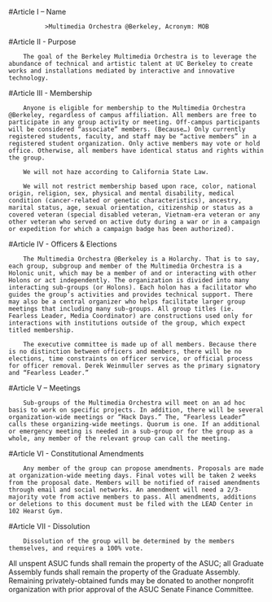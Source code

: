 #Article I – Name

              >Multimedia Orchestra @Berkeley, Acronym: MOB

#Article II - Purpose
                   	
        The goal of the Berkeley Multimedia Orchestra is to leverage the abundance of technical and artistic talent at UC Berkeley to create works and installations mediated by interactive and innovative technology.

#Article III - Membership

        Anyone is eligible for membership to the Multimedia Orchestra @Berkeley, regardless of campus affiliation. All members are free to participate in any group activity or meeting. Off-campus participants will be considered “associate” members. (Because…) Only currently registered students, faculty, and staff may be “active members” in a registered student organization. Only active members may vote or hold office. Otherwise, all members have identical status and rights within the group.

        We will not haze according to California State Law. 

        We will not restrict membership based upon race, color, national origin, religion, sex, physical and mental disability, medical condition (cancer-related or genetic characteristics), ancestry, marital status, age, sexual orientation, citizenship or status as a covered veteran (special disabled veteran, Vietnam-era veteran or any other veteran who served on active duty during a war or in a campaign or expedition for which a campaign badge has been authorized).

#Article IV - Officers & Elections

        The Multimedia Orchestra @Berkeley is a Holarchy. That is to say, each group, subgroup and member of the Multimedia Orchestra is a Holonic unit, which may be a member of and or interacting with other Holons or act independently. The organization is divided into many interacting sub-groups (or Holons). Each holon has a facilitator who guides the group’s activities and provides technical support. There may also be a central organizer who helps facilitate larger group meetings that including many sub-groups. All group titles (ie. Fearless Leader, Media Coordinator) are constructions used only for interactions with institutions outside of the group, which expect titled membership.

        The executive committee is made up of all members. Because there is no distinction between officers and members, there will be no elections, time constraints on officer service, or official process for officer removal. Derek Weinmuller serves as the primary signatory and “Fearless Leader.”

#Article V – Meetings

        Sub-groups of the Multimedia Orchestra will meet on an ad hoc basis to work on specific projects. In addition, there will be several organization-wide meetings or “Hack Days.” The, “Fearless Leader” calls these organizing-wide meetings. Quorum is one. If an additional or emergency meeting is needed in a sub-group or for the group as a whole, any member of the relevant group can call the meeting.


#Article VI - Constitutional Amendments

        Any member of the group can propose amendments. Proposals are made at organization-wide meeting days. Final votes will be taken 2 weeks from the proposal date. Members will be notified of raised amendments through email and social networks. An amendment will need a 2/3-majority vote from active members to pass. All amendments, additions or deletions to this document must be filed with the LEAD Center in 102 Hearst Gym.

#Article VII - Dissolution 

        Dissolution of the group will be determined by the members themselves, and requires a 100% vote. 

All unspent ASUC funds shall remain the property of the ASUC; all Graduate Assembly funds shall remain the property of the Graduate Assembly. Remaining privately-obtained funds may be donated to another nonprofit organization with prior approval of the ASUC Senate Finance Committee.
